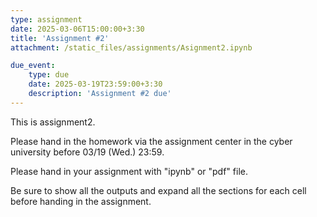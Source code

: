 ```yaml
---
type: assignment
date: 2025-03-06T15:00:00+3:30
title: 'Assignment #2'
attachment: /static_files/assignments/Asignment2.ipynb

due_event: 
    type: due
    date: 2025-03-19T23:59:00+3:30
    description: 'Assignment #2 due'
---
```

This is assignment2.

Please hand in the homework via the assignment center in the cyber university before 03/19 (Wed.) 23:59.

Please hand in your assignment with "ipynb" or "pdf" file.

Be sure to show all the outputs and expand all the sections for each cell before handing in the assignment.
